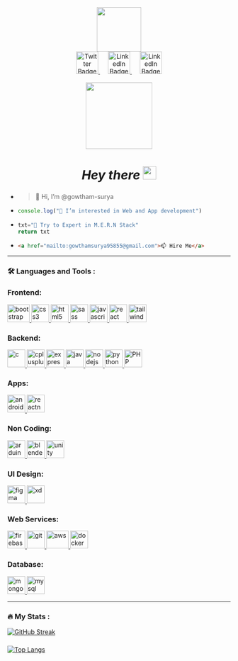 
<div id="header" align="center">
  <img src="https://media.giphy.com/media/hqU2KkjW5bE2v2Z7Q2/giphy.gif" width="100"/>

  <div id="badges">
    <a href="#">
      <img src="https://user-images.githubusercontent.com/103630404/181740594-a5ce2f18-b241-4af0-b185-9861be749799.png" width="50px" alt="Twitter Badge"/>
    </a>
    &emsp;
    <a href="https://www.linkedin.com/in/gowdham-p-83a61a206">
      <img src="https://user-images.githubusercontent.com/103630404/181175782-37f58596-db4d-4a4e-861b-95779241f8a7.png" width="50px" alt="LinkedIn Badge"/>
    </a>
    &emsp;
    <a href="http://instagram.com/__gowdham_official_">
      <img src="https://user-images.githubusercontent.com/103630404/181739423-40f45e04-68ac-40a0-9958-11314bdba285.png" width="50px" alt="LinkedIn Badge"/>
    </a>
  </div>
  <br/>
  <img src="https://komarev.com/ghpvc/?username=gowtham-surya&style=flat-square&color=green" width="150px" alt=""/>
  
  <h1>
    <i>Hey there</i>
    <img src="https://media.giphy.com/media/hvRJCLFzcasrR4ia7z/giphy.gif" width="30px"/>
  </h1>
</div>

###


- > 👋 Hi, I’m @gowtham-surya
- ```javascript 
  console.log("👀 I’m interested in Web and App development") 
  ```
- ```python 
  txt="🌱 Try to Expert in M.E.R.N Stack"
  return txt
  ```
- ```html
  <a href="mailto:gowthamsurya95855@gmail.com">📫 Hire Me</a>
  ```

---

### :hammer_and_wrench: Languages and Tools :
### Frontend:
<a href="https://getbootstrap.com" target="_blank" rel="noreferrer"> <img src="https://upload.wikimedia.org/wikipedia/commons/thumb/b/b2/Bootstrap_logo.svg/800px-Bootstrap_logo.svg.png" alt="bootstrap" title="Bootstrap" width="50" height="40"/> </a>
<a href="https://www.w3schools.com/css/" target="_blank" rel="noreferrer"> <img src="https://user-images.githubusercontent.com/103630404/212644891-dab8213a-8e66-422a-9020-9e5910292b66.png" alt="css3" title="CSS3" width="40" height="40"/> </a>
<a href="https://www.w3.org/html/" target="_blank" rel="noreferrer"> <img src="https://user-images.githubusercontent.com/103630404/212644788-2e71fc79-7236-4875-b3a3-0c1c09d802ec.png" alt="html5" title="HTML5" width="40" height="40"/> </a>
<a href="https://sass-lang.com" target="_blank" rel="noreferrer"> <img src="https://user-images.githubusercontent.com/103630404/212644661-d578f6c1-5166-4c8d-ac70-7578caa696c4.png" alt="sass" title="SASS" width="40" height="40"/> </a>
<a href="https://developer.mozilla.org/en-US/docs/Web/JavaScript" target="_blank" rel="noreferrer"> <img src="https://user-images.githubusercontent.com/103630404/212643754-af07a74b-3b98-4c97-ab90-6eeeb5c04c98.png" alt="javascript" title="JavaScript" width="40" height="40"/> </a>
<a href="https://reactjs.org/" target="_blank" rel="noreferrer"> <img src="https://user-images.githubusercontent.com/103630404/212643619-a1431811-06b5-4539-922c-8aae29be60f4.png" alt="react" title="ReactJs" width="40" height="40"/> </a>
<a href="https://tailwindcss.com/" target="_blank" rel="noreferrer"> <img src="https://bourhaouta.gallerycdn.vsassets.io/extensions/bourhaouta/tailwindshades/0.0.5/1592520164095/Microsoft.VisualStudio.Services.Icons.Default" alt="tailwind" title="TailwindCSS" width="40" height="40"/> </a>

### Backend:
<a href="https://www.cprogramming.com/" target="_blank" rel="noreferrer"> <img src="https://user-images.githubusercontent.com/103630404/212643479-9f8c081e-7a9a-452d-b160-880623419eb9.png" alt="c" title="C" width="40" height="40"/> </a>
<a href="https://www.w3schools.com/cpp/" target="_blank" rel="noreferrer"> <img src="https://user-images.githubusercontent.com/103630404/212643306-7cdaeaf0-1f26-4ad1-aebf-272ce7eb1333.png" alt="cplusplus" title="C++" width="40" height="40"/> </a>
<a href="https://expressjs.com" target="_blank" rel="noreferrer"> <img src="https://skillshack.blob.core.windows.net/uploads/express.webp" alt="express" title="Express" width="40" height="40"/> </a>
<a href="https://www.java.com" target="_blank" rel="noreferrer"> <img src="https://user-images.githubusercontent.com/103630404/212642973-dd655734-2271-4858-9398-a77453e765f7.png" alt="java" title="Java" width="40" height="40"/> </a>
<a href="https://nodejs.org" target="_blank" rel="noreferrer"> <img src="https://user-images.githubusercontent.com/103630404/212642195-7bf331b9-2ff8-4cb6-bde1-08f8ade4160f.png" alt="nodejs" title="NodeJs" width="40" height="40"/> </a>
<a href="https://www.python.org" target="_blank" rel="noreferrer"> <img src="https://user-images.githubusercontent.com/103630404/212640178-28add5f3-bbe1-4391-8069-8bfb8151937a.png" alt="python" title="Python" width="40" height="40"/> </a>
<a href="https://www.php.net" target="_blank" rel="noreferrer"> <img src="https://user-images.githubusercontent.com/103630404/212640073-8fa8bf0a-2c1b-4f6e-bfa8-ae84ec58042e.png" alt="PHP" title="PHP" width="40" height="40"/> </a>


### Apps:
<a href="https://developer.android.com" target="_blank" rel="noreferrer"> <img src="https://user-images.githubusercontent.com/103630404/212639526-6fb11cf6-283d-43f4-96b4-75c6ccb7aeb3.png" alt="android" title="Android" width="40" height="40"/> </a>
<a href="https://reactnative.dev/" target="_blank" rel="noreferrer"> <img src="https://reactnative.dev/img/header_logo.svg" alt="reactnative" title="ReactNative" width="40" height="40"/> </a>

### Non Coding:
<a href="https://www.arduino.cc/" target="_blank" rel="noreferrer"> <img src="https://cdn.worldvectorlogo.com/logos/arduino-1.svg" alt="arduino" title="Arduino" width="40" height="40"/> </a> 
<a href="https://www.blender.org/" target="_blank" rel="noreferrer"> <img src="https://download.blender.org/branding/community/blender_community_badge_white.svg" alt="blender" title="Blender" width="40" height="40"/> </a>
<a href="https://unity.com/" target="_blank" rel="noreferrer"> <img src="https://www.vectorlogo.zone/logos/unity3d/unity3d-icon.svg" alt="unity" title="Unity" width="40" height="40"/> </a> 

### UI Design:
<a href="https://www.figma.com/" target="_blank" rel="noreferrer"> <img src="https://www.vectorlogo.zone/logos/figma/figma-icon.svg" alt="figma" title="Figma" width="40" height="40"/> </a>
<a href="https://www.adobe.com/products/xd.html" target="_blank" rel="noreferrer"> <img src="https://cdn.worldvectorlogo.com/logos/adobe-xd.svg" alt="xd" title="XD" width="40" height="40"/> </a> </p>

### Web Services:
<a href="https://firebase.google.com/" target="_blank" rel="noreferrer"> <img src="https://www.vectorlogo.zone/logos/firebase/firebase-icon.svg" alt="firebase" title="Firebase" width="40" height="40"/> </a> 
<a href="https://git-scm.com/" target="_blank" rel="noreferrer"> <img src="https://www.vectorlogo.zone/logos/git-scm/git-scm-icon.svg" alt="git" title="GIT" width="40" height="40"/> </a>
<a href="https://aws.amazon.com" target="_blank" rel="noreferrer"> <img src="https://upload.wikimedia.org/wikipedia/commons/thumb/9/93/Amazon_Web_Services_Logo.svg/1280px-Amazon_Web_Services_Logo.svg.png" alt="aws" title="AWS" width="50" height="40"/> </a> 
<a href="https://docker.com" target="_blank" rel="noreferrer"> <img src="https://user-images.githubusercontent.com/103630404/212639264-4e9c7dfb-4b3c-43eb-8fe2-e244c5194fff.png" alt="docker" title="Docker" width="40" height="40"/> </a>


### Database:
<a href="https://www.mongodb.com/" target="_blank" rel="noreferrer"> <img src="https://cdn.icon-icons.com/icons2/2415/PNG/512/mongodb_original_logo_icon_146424.png" alt="mongodb" title="MangoDB" width="40" height="40"/> </a> 
<a href="https://www.mysql.com/" target="_blank" rel="noreferrer"> <img src="https://user-images.githubusercontent.com/103630404/212639055-68a0ecfe-995c-4c0b-a79f-690772496b9f.png" alt="mysql" title="MySQL" width="40" height="40"/> </a>



___

### :fire: My Stats :
[![GitHub Streak](http://github-readme-streak-stats.herokuapp.com?user=gowtham-surya&theme=dark&background=000000)](https://git.io/streak-stats)
###
[![Top Langs](https://github-readme-stats.vercel.app/api/top-langs/?username=gowtham-surya&layout=compact&theme=vision-friendly-dark)](https://github.com/anuraghazra/github-readme-stats)


<!---
gowtham-surya/gowtham-surya is a ✨ special ✨ repository because its `README.md` (this file) appears on your GitHub profile.
You can click the Preview link to take a look at your changes.
--->
